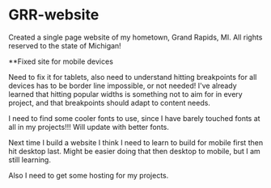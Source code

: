 # GRR-website
Created a single page website of my hometown, Grand Rapids, MI. All rights reserved to the state of Michigan!


**Fixed site for mobile devices

Need to fix it for tablets, also need to understand hitting breakpoints for all devices has to be border line impossible, or not needed!
I've already learned that hitting popular widths is something not to aim for in every project, and that breakpoints should adapt to content needs.

I need to find some cooler fonts to use, since I have barely touched fonts at all in my projects!!! Will update with better fonts.

Next time I build a website I think I need to learn to build for mobile first then hit desktop last. Might be easier doing that
then desktop to mobile, but I am still learning.

Also I need to get some hosting for my projects. 
